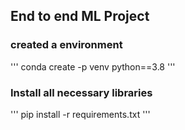 ## End to end ML Project
###  created a environment
'''
conda create -p venv python==3.8
'''
### Install  all necessary libraries
'''
pip install -r requirements.txt
'''
